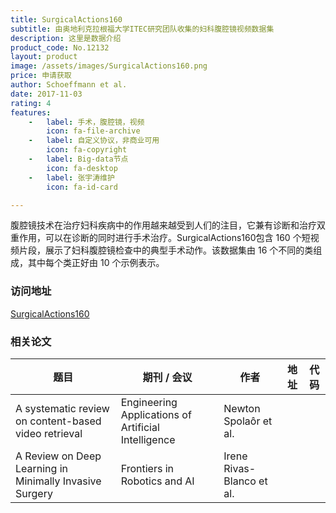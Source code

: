 ```yaml
---
title: SurgicalActions160
subtitle: 由奥地利克拉根福大学ITEC研究团队收集的妇科腹腔镜视频数据集
description: 这里是数据介绍
product_code: No.12132
layout: product
image: /assets/images/SurgicalActions160.png
price: 申请获取
author: Schoeffmann et al.
date: 2017-11-03
rating: 4
features:
    -   label: 手术，腹腔镜，视频
        icon: fa-file-archive
    -   label: 自定义协议，非商业可用
        icon: fa-copyright
    -   label: Big-data节点
        icon: fa-desktop
    -   label: 张宇涛维护
        icon: fa-id-card

---
```


腹腔镜技术在治疗妇科疾病中的作用越来越受到人们的注目，它兼有诊断和治疗双重作用，可以在诊断的同时进行手术治疗。SurgicalActions160包含 160 个短视频片段，展示了妇科腹腔镜检查中的典型手术动作。该数据集由 16 个不同的类组成，其中每个类正好由 10 个示例表示。

### 访问地址

[SurgicalActions160](http://ftp.itec.aau.at/datasets/SurgicalActions160/)

### 相关论文

| 题目   | 期刊 / 会议     | 作者  | 地址 | 代码                                                     |
|------|--------|-----|----|--------------------------------------------------------|
| A systematic review on content-based video retrieval | Engineering Applications of Artificial Intelligence | Newton Spolaôr et al. |  [<i class="fa-solid fa-file"/>](https://www.sciencedirect.com/science/article/abs/pii/S0952197620300488)  | [<i class="fa-brands fa-github"/>]() |
| A Review on Deep Learning in Minimally Invasive Surgery | Frontiers in Robotics and AI | Irene Rivas-Blanco et al. |  [<i class="fa-solid fa-file"/>](https://ieeexplore.ieee.org/abstract/document/9386091/footnotes#footnotes-id-fn13)  | [<i class="fa-brands fa-github"/>](https://github.com/aimi-lab/instrument-pose) |
